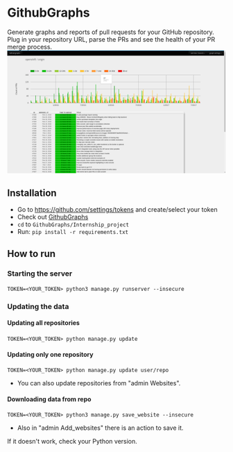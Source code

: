 # GithubGraphs

Generate graphs and reports of pull requests for your GitHub repository. Plug in your repository URL, parse the PRs and see the health of your PR merge process.
![Screenshot](Screenshot_2.png)

## Installation

* Go to https://github.com/settings/tokens and create/select your token
* Check out [GithubGraphs](https://github.com/ocasek/GithubGraphs)
* `cd` to `GithubGraphs/Internship_project`
* Run:
  `pip install -r requirements.txt`

## How to run

### Starting the server
`TOKEN=<YOUR_TOKEN> python3 manage.py runserver --insecure`

### Updating the data

#### Updating all repositories
`TOKEN=<YOUR_TOKEN> python manage.py update`
#### Updating only one repository
`TOKEN=<YOUR_TOKEN> python manage.py update user/repo`
* You can also update repositories from "admin Websites".

#### Downloading data from repo
`TOKEN=<YOUR_TOKEN> python3 manage.py save_website --insecure`
* Also in "admin Add_websites" there is an action to save it.

If it doesn't work, check your Python version.
